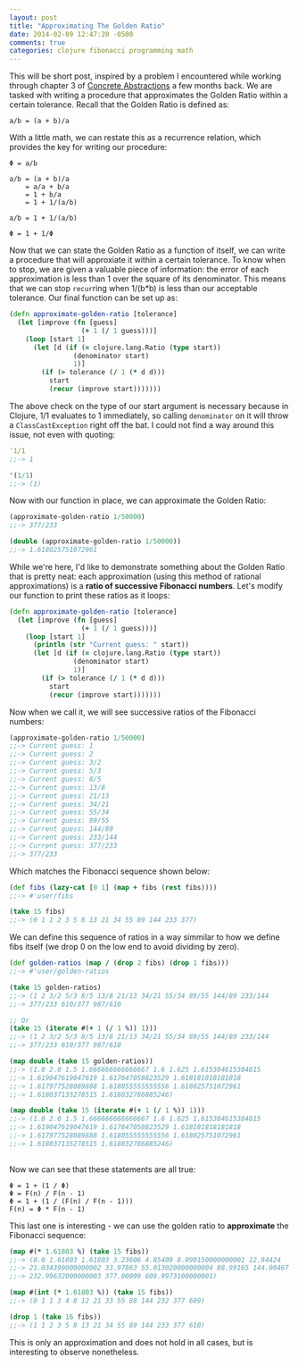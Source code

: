 ```yaml
---
layout: post
title: "Approximating The Golden Ratio"
date: 2014-02-09 12:47:20 -0500
comments: true
categories: clojure fibonacci programming math
---
```


This will be short post, inspired by a problem I encountered while
working through chapter 3 of
[Concrete Abstractions](https://gustavus.edu/+max/concrete-abstractions.html)
a few months back. We are tasked with writing a procedure that
approximates the Golden Ratio within a certain tolerance. Recall that
the Golden Ratio is defined as:

``` text
a/b = (a + b)/a
```

With a little math, we can restate this as a recurrence relation,
which provides the key for writing our procedure:

``` text
Φ = a/b

a/b = (a + b)/a
    = a/a + b/a
    = 1 + b/a
    = 1 + 1/(a/b)

a/b = 1 + 1/(a/b)

Φ = 1 + 1/Φ
```

Now that we can state the Golden Ratio as a function of itself, we can
write a procedure that will approxiate it within a certain tolerance.
To know when to stop, we are given a valuable piece of information:
the error of each approximation is less than 1 over the square of its
denominator. This means that we can stop `recur`ring when 1/(b*b) is
less than our acceptable tolerance. Our final function can be set up
as:

``` clojure
(defn approximate-golden-ratio [tolerance]
  (let [improve (fn [guess]
                  (+ 1 (/ 1 guess)))]
    (loop [start 1]
      (let [d (if (= clojure.lang.Ratio (type start))
                (denominator start)
                1)]
        (if (> tolerance (/ 1 (* d d)))
          start
          (recur (improve start)))))))
```

The above check on the type of our start argument is necessary because
in Clojure, 1/1 evaluates to 1 immediately, so calling `denominator`
on it will throw a `ClassCastException` right off the bat. I could not
find a way around this issue, not even with quoting:

``` clojure
'1/1
;;-> 1

'(1/1)
;;-> (1)
```

Now with our function in place, we can approximate the Golden Ratio:

``` clojure
(approximate-golden-ratio 1/50000)
;;-> 377/233

(double (approximate-golden-ratio 1/50000))
;;-> 1.618025751072961
```

While we're here, I'd like to demonstrate something about the Golden
Ratio that is pretty neat: each approximation (using this method of
rational approximations) is a **ratio of successive Fibonacci
numbers**. Let's modify our function to print these ratios as it
loops:

``` clojure
(defn approximate-golden-ratio [tolerance]
  (let [improve (fn [guess]
                  (+ 1 (/ 1 guess)))]
    (loop [start 1]
      (println (str "Current guess: " start))
      (let [d (if (= clojure.lang.Ratio (type start))
                (denominator start)
                1)]
        (if (> tolerance (/ 1 (* d d)))
          start
          (recur (improve start)))))))
```

Now when we call it, we will see successive ratios of the Fibonacci numbers:

``` clojure
(approximate-golden-ratio 1/50000)
;;-> Current guess: 1
;;-> Current guess: 2
;;-> Current guess: 3/2
;;-> Current guess: 5/3
;;-> Current guess: 8/5
;;-> Current guess: 13/8
;;-> Current guess: 21/13
;;-> Current guess: 34/21
;;-> Current guess: 55/34
;;-> Current guess: 89/55
;;-> Current guess: 144/89
;;-> Current guess: 233/144
;;-> Current guess: 377/233
;;-> 377/233
```

Which matches the Fibonacci sequence shown below:

``` clojure
(def fibs (lazy-cat [0 1] (map + fibs (rest fibs))))
;;-> #'user/fibs

(take 15 fibs)
;;-> (0 1 1 2 3 5 8 13 21 34 55 89 144 233 377)
```

We can define this sequence of ratios in a way simmilar to how we
define fibs itself (we drop 0 on the low end to avoid dividing by
zero).

``` clojure
(def golden-ratios (map / (drop 2 fibs) (drop 1 fibs)))
;;-> #'user/golden-ratios

(take 15 golden-ratios)
;;-> (1 2 3/2 5/3 8/5 13/8 21/13 34/21 55/34 89/55 144/89 233/144
;;-> 377/233 610/377 987/610

;; Or
(take 15 (iterate #(+ 1 (/ 1 %)) 1)))
;;-> (1 2 3/2 5/3 8/5 13/8 21/13 34/21 55/34 89/55 144/89 233/144
;;-> 377/233 610/377 987/610

(map double (take 15 golden-ratios))
;;-> (1.0 2.0 1.5 1.666666666666667 1.6 1.625 1.615384615384615
;;-> 1.619047619047619 1.617647058823529 1.618181818181818
;;-> 1.617977528089888 1.618055555555556 1.618025751072961
;;-> 1.618037135278515 1.618032786885246)

(map double (take 15 (iterate #(+ 1 (/ 1 %)) 1)))
;;-> (1.0 2.0 1.5 1.666666666666667 1.6 1.625 1.615384615384615
;;-> 1.619047619047619 1.617647058823529 1.618181818181818
;;-> 1.617977528089888 1.618055555555556 1.618025751072961
;;-> 1.618037135278515 1.618032786885246)
  
```

Now we can see that these statements are all true:

``` text
Φ = 1 + (1 / Φ)
Φ = F(n) / F(n - 1)
Φ = 1 + (1 / (F(n) / F(n - 1)))
F(n) = Φ * F(n - 1)
```

This last one is interesting - we can use the golden ratio to
**approximate** the Fibonacci sequence:

``` clojure
(map #(* 1.61803 %) (take 15 fibs))
;;-> (0.0 1.61803 1.61803 3.23606 4.85409 8.090150000000001 12.94424
;;-> 21.034390000000002 33.97863 55.013020000000004 88.99165 144.00467
;;-> 232.99632000000003 377.00099 609.9973100000001)

(map #(int (* 1.61803 %)) (take 15 fibs))
;;-> (0 1 1 3 4 8 12 21 33 55 88 144 232 377 609)

(drop 1 (take 16 fibs))
;;-> (1 1 2 3 5 8 13 21 34 55 89 144 233 377 610)

```

This is only an approximation and does not hold in all cases, but is
interesting to observe nonetheless.
